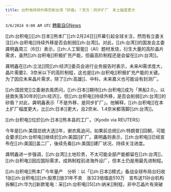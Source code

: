 ```yaml
---
title: 台积电持续外移恐削台湾「矽盾」？官方：同步扩厂　本土幅度更大
---
```

`3/6/2024 9:00 AM UTC` [轉載自GNews](https://gnews.org/articles/2370065)

[[zh:台积电]][[zh:日本]]熊本厂[[zh:2月24日]]开幕引起全球关注，然而有立委关注[[zh:台积电]]持续外移是否会削弱[[zh:台湾]]。对此，[[zh:台湾]]的国发会主委龚明鑫周三（6日）表示，[[zh:人工智能]]（AI）题材发烧，衍生大量的高阶晶片需求，虽然[[zh:台积电]]积极扩充产能，但最高阶制程还是会留在[[zh:台湾]]。

龚明鑫在[[zh:立法]]院[[zh:经济]]委员会进行业务报告时表示，未来AI需求庞大，晶片需要2、3奈米以下的高阶制程，这也是[[zh:台积电]]积极扩充产能的关键。为了因应未来晶片需求，除了[[zh:高雄]]、中科，未来嘉义也可能设有封测厂。

[[zh:国民党]]立委谢衣鳯质问，[[zh:日本]]期待[[zh:台积电]]成为「黑船2.0」，以拯救失落30年的[[zh:经济]]，但[[zh:台积电]]持续外移，是否会削弱[[zh:台湾]]的矽盾？对此，龚明鑫表示「不是外移，是同步扩厂」。他解释，[[zh:台积电]]在本土扩厂幅度更大，比[[zh:日本]]更大，且2奈米、1.4奈米都落脚[[zh:台湾]]。

[[zh:台积电]]位於[[zh:日本]]熊本县的工厂。（Kyodo via REUTERS）

今年是[[zh:美国总统大选]]年，谢衣鳯追问，如果前总统[[zh:特朗普]]回朝，可能会要求[[zh:台积电]]继续於[[zh:美国]]扩厂。龚明鑫则表示，[[zh:台积电]]已经宣布在[[zh:美国]]盖二厂，後续先看[[zh:美国]]建厂状况、持续关注进度。

龚明鑫进一步强调，[[zh:台湾]]土地珍贵，不太可能全部产能都留在[[zh:台湾]]，[[zh:台积电]]因应国际需求，成熟制程前进海外设厂，但本土仍是用最先进制程。

[[zh:台积电]]熊本厂今年量产　分析：以「[[zh:日本]]模式」备战全球布局台妇收1张[[zh:台积电]][[zh:股票]]放31年不卖　涨323倍值逾510万　宣布送11孙台机构拆解[[zh:华为]]新款笔电：采[[zh:台积电]]5[[zh:纳米]]制程，非中芯晶片有突破
